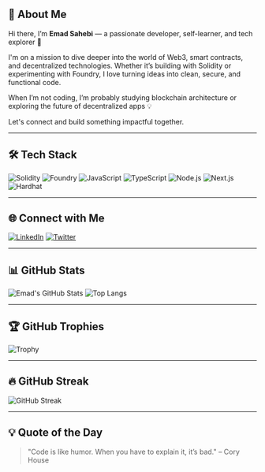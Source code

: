 ## 👋 About Me

Hi there, I’m **Emad Sahebi** — a passionate developer, self-learner, and tech explorer 🚀

I'm on a mission to dive deeper into the world of Web3, smart contracts, and decentralized technologies. Whether it’s building with Solidity or experimenting with Foundry, I love turning ideas into clean, secure, and functional code.

When I’m not coding, I’m probably studying blockchain architecture or exploring the future of decentralized apps 💡

Let's connect and build something impactful together.

---

## 🛠 Tech Stack

![Solidity](https://img.shields.io/badge/Solidity-%23363636.svg?style=for-the-badge&logo=solidity&logoColor=white)
![Foundry](https://img.shields.io/badge/Foundry-%2320232a.svg?style=for-the-badge&logo=foundry&logoColor=white)
![JavaScript](https://img.shields.io/badge/JavaScript-%23F7DF1E.svg?style=for-the-badge&logo=javascript&logoColor=black)
![TypeScript](https://img.shields.io/badge/TypeScript-%23007ACC.svg?style=for-the-badge&logo=typescript&logoColor=white)
![Node.js](https://img.shields.io/badge/Node.js-%23339933.svg?style=for-the-badge&logo=node.js&logoColor=white)
![Next.js](https://img.shields.io/badge/Next.js-%23000000.svg?style=for-the-badge&logo=next.js&logoColor=white)
![Hardhat](https://img.shields.io/badge/Hardhat-%23F2C811.svg?style=for-the-badge&logo=ethereum&logoColor=black)

---

## 🌐 Connect with Me

[![LinkedIn](https://img.shields.io/badge/LinkedIn-%230A66C2.svg?style=for-the-badge&logo=linkedin&logoColor=white)](https://www.linkedin.com/in/YOUR-USERNAME)
[![Twitter](https://img.shields.io/badge/Twitter-%231DA1F2.svg?style=for-the-badge&logo=twitter&logoColor=white)](https://twitter.com/YOUR-USERNAME)

---

## 📊 GitHub Stats

![Emad's GitHub Stats](https://github-readme-stats.vercel.app/api?username=EmadXYZ&show_icons=true&theme=radical)
![Top Langs](https://github-readme-stats.vercel.app/api/top-langs/?username=EmadXYZ&layout=compact&theme=radical)

---

## 🏆 GitHub Trophies

![Trophy](https://github-profile-trophy.vercel.app/?username=EmadXYZ&theme=radical&no-bg=true)

---

## 🔥 GitHub Streak

![GitHub Streak](https://github-readme-streak-stats.herokuapp.com/?user=EmadXYZ&theme=radical)

---

## 💡 Quote of the Day

> "Code is like humor. When you have to explain it, it’s bad." – Cory House

